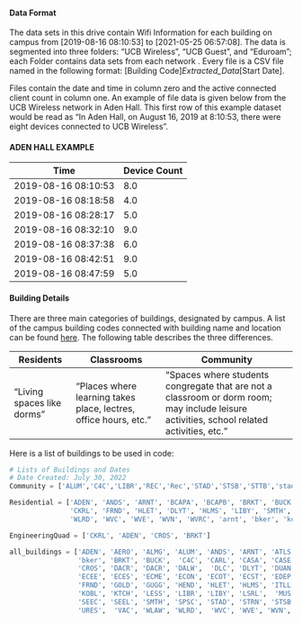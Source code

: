 #### Data Format
The data sets in this drive contain Wifi Information for each building on campus from [2019-08-16 08:10:53] to [2021-05-25 06:57:08]. The data is segmented into three folders: “UCB Wireless”, “UCB Guest”,  and “Eduroam”; each Folder contains data sets from each network . Every file is a CSV file named in the following format: [Building Code]_Extracted_Data_[Start Date]. 

Files contain the date and time in column zero and the active connected client count in column one. An example of file data is given below from the UCB Wireless network in Aden Hall. This first row of this example dataset would be read as “In Aden Hall, on August 16, 2019 at 8:10:53, there were eight devices connected to UCB Wireless”. 

#### ADEN HALL EXAMPLE  
| Time       | Device Count | 
| ------------------- | --- |
| 2019-08-16 08:10:53 | 8.0 |
| 2019-08-16 08:18:58 | 4.0 |
| 2019-08-16 08:28:17 | 5.0 |
| 2019-08-16 08:32:10 | 9.0 |
| 2019-08-16 08:37:38 | 6.0 |
| 2019-08-16 08:42:51 | 9.0 |
| 2019-08-16 08:47:59 | 5.0 |

#### Building Details
There are three main categories of buildings, designated by campus. A list of the campus building codes connected with building name and location can be found [here](https://github.com/reisertyler/wifi-data/blob/main/_MaBL.pdf). The following table describes the three differences.

| Residents                  | Classrooms                                                       | Community |
| ----- | --- | --- |
| “Living spaces like dorms” | “Places where learning takes place, lectres, office hours, etc.” |“Spaces where students congregate that are not a classroom or dorm room; may include leisure activities, school related activities, etc.”

Here is a list of buildings to be used in code:
```python
# Lists of Buildings and Dates
# Date Created: July 30, 2022
Community = ['ALUM','C4C','LIBR','REC','Rec','STAD','STSB','STTB','stad']

Residential = ['ADEN', 'ANDS', 'ARNT', 'BCAPA', 'BCAPB', 'BRKT', 'BUCK', 'CHEY', 'KITW', 'CROS', 
               'CKRL', 'FRND', 'HLET', 'DLYT', 'HLMS', 'LIBY', 'SMTH', 'REED', 'STRN', 'SWLL', 
               'WLRD', 'WVC', 'WVE', 'WVN', 'WVRC', 'arnt', 'bker', 'kcen', 'kitw', 'URES']

EngineeringQuad = ['CKRL', 'ADEN', 'CROS', 'BRKT']

all_buildings = ['ADEN', 'AERO', 'ALMG', 'ALUM', 'ANDS', 'ARNT', 'ATLS', 'BCAPA', 'BCAPB', 'BIOT',
                 'bker', 'BRKT', 'BUCK',  'C4C', 'CARL', 'CASA', 'CASE', 'CHEY', 'CHMP', 'CKRL',
                 'CROS', 'DACR', 'DACR', 'DALW',  'DLC', 'DLYT', 'DUAN', 'ECAD', 'ECCE', 'ECCR',
                 'ECEE', 'ECES', 'ECME', 'ECON', 'ECOT', 'ECST', 'EDEP', 'EHSC', 'EKLC', 'ENVD',
                 'FRND', 'GOLD', 'GUGG', 'HEND', 'HLET', 'HLMS', 'ITLL', 'kcen', 'KITW',
                 'KOBL', 'KTCH', 'LESS', 'LIBR', 'LIBY', 'LSRL',  'MUS', 'RAMY' , 'REC', 'REED',
                 'SEEC', 'SEEL', 'SMTH', 'SPSC', 'STAD', 'STRN', 'STSB', 'STTB', 'SWLL',  'UMC',
                 'URES',  'VAC', 'WLAW', 'WLRD',  'WVC', 'WVE', 'WVN', 'WVRC']
```
